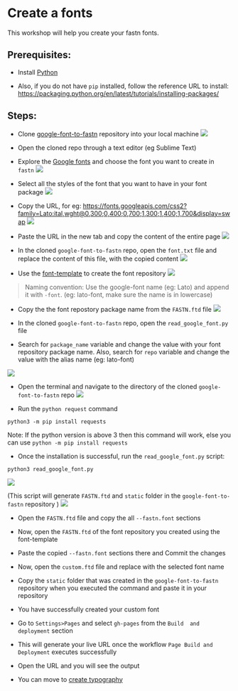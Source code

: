 # Create a fonts

This workshop will help you create your fastn fonts.

## Prerequisites: 

- Install [Python](https://www.python.org/downloads/) 

- Also, if you do not have `pip` installed, follow the reference URL to install: https://packaging.python.org/en/latest/tutorials/installing-packages/

## Steps:

- Clone [google-font-to-fastn](https://github.com/fastn-stack/google-font-to-fastn) repository into your local machine
![](/c-design/static/google-font-to-fastn-repo.png)

- Open the cloned repo through a text editor (eg Sublime Text)

- Explore the [Google fonts](https://fonts.google.com/) and 
choose the font you want to create in `fastn`
![](/c-design/static/google-font-lato.png)

- Select all the styles of the font that you want to have in 
your font package
![](/c-design/static/selected-lato-styles.png)

- Copy the URL, for eg: https://fonts.googleapis.com/css2?family=Lato:ital,wght@0,300;0,400;0,700;1,300;1,400;1,700&display=swap
![](/c-design/static/copy-lato-url.png)

- Paste the URL in the new tab and copy the content of the 
entire page
![](/c-design/static/display-content.png)

- In the cloned `google-font-to-fastn` repo, open the `font.txt`
file and replace the content of this file, with the copied 
content
![](/c-design/static/font-txt.png)

- Use the 
[font-template](https://github.com/fastn-stack/font-template) 
to create the font repository
![](/c-design/static/font-template.png)

> Naming convention: Use the google-font name (eg: Lato) and 
append it with `-font`. 
(eg: lato-font, make sure the name is in lowercase)

- Copy the the font repostory package name from the `FASTN.ftd` 
file
![](/c-design/static/package-name-in-FASTN.png)

- In the cloned `google-font-to-fastn` repo, open the 
`read_google_font.py` file

- Search for `package_name` variable and change the value with 
your font repository package name.
Also, search for `repo` variable and change the value with the 
alias name (eg: lato-font) 

![](/c-design/static/package-name-in-py.png)

- Open the terminal and navigate to the directory of the cloned 
`google-font-to-fastn` repo
![](/c-design/static/navigate-to-directory.png)

- Run the `python request` command 
```
python3 -m pip install requests
```
Note: If the python version is above 3 then this command will 
work, else you can use `python -m pip install requests`

- Once the installation is successful, run the 
`read_google_font.py` script: 
```
python3 read_google_font.py
```
![](/c-design/static/run-py-script.png)

(This script will generate `FASTN.ftd` and `static` folder in 
the `google-font-to-fastn` repository )
![](/c-design/static/FASTN-and-static.png)

- Open the `FASTN.ftd` file and copy the all `--fastn.font` 
sections

- Now, open the `FASTN.ftd` of the font repository you created 
using the font-template

- Paste the copied `--fastn.font` sections there and Commit the 
changes

- Now, open the `custom.ftd` file and replace <font-name> with 
the selected font name

- Copy the `static` folder that was created in the 
`google-font-to-fastn` repository when you executed the command 
and paste it in your repository

- You have successfully created your custom font

- Go to `Settings>Pages` and select `gh-pages` from the `Build 
and deployment` section

- This will generate your live URL once the workflow `Page Build and Deployment` executes successfully

- Open the URL and you will see the output

- You can move to 
[create typography](/c-design/02-create-typography.md)